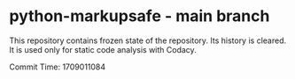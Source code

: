 # python-markupsafe - main branch

This repository contains frozen state of the repository.
Its history is cleared. It is used only for static code
analysis with Codacy.

Commit Time: 1709011084